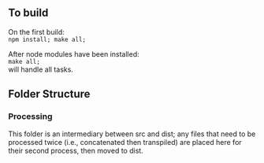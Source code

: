 ## To build
On the first build:  
`npm install; make all;`

After node modules have been installed:  
`make all;`  
will handle all tasks.  

## Folder Structure

### Processing
This folder is an intermediary between src and dist; any files that need to be processed twice (i.e., concatenated then transpiled) are placed here for their second process, then moved to dist.